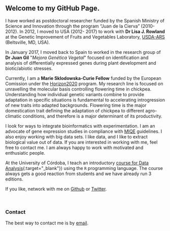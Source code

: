 ## Welcome to my GitHub Page.

I have worked as postdoctoral researcher funded by the Spanish Ministry of Science and Innovation through 
the program “Juan de la Cierva” (2010-2012). In 2012, I moved to USA (2012- 2017) to work with **Dr Lisa J. Rowland** at the Genetic Improvement of Fruits and Vegetables Laboratory, [USDA-ARS](https://www.ars.usda.gov/northeast-area/beltsville-md/beltsville-agricultural-research-center/genetic-improvement-for-fruits-vegetables-laboratory/people/lisa-rowland/) (Beltsville, MD, USA). 
  
In January 2017, I moved back to Spain to worked in the research group of **Dr Juan Gil** "*Mejora Genética Vegetal*" focused on identification and analysis of differentially expressed genes during plant development and biotic/abiotic stresses.   
  
Currently, I am a **Marie Sklodowska-Curie Fellow** funded by the European Comission under the [Horizon2020](https://cordis.europa.eu/project/rcn/221706/factsheet/en) program. My research line is focused on unravelling the molecular basis controlling flowering time in chickpea. Understanding how individual genetic variants combine to provide adaptation in specific situations is fundamental to accelerating introgression of new traits into adapted backgrounds. Flowering time is the major domestication trait defining the adaptation of chickpea to different agro-climatic conditions, and therefore is a major determinant of its productivity.  
  
I look for ways to integrate bioinformatics with experimentation. I am an advocate of gene expression studies in compliance with [MIQE](http://clinchem.aaccjnls.org/content/55/4/611) guidelines. I also enjoy working with big data sets. I like data, and I like to extract biological value out of data. If you are interested in working with me, feel free to contact me. I am always happy to work with motivated and enthusiatic people.  

At the University of Córdoba, I teach an introductory [course for Data Analysis](https://jdieramon.github.io/CursoAnalisisDatos/){:target="_blank"}) using the `R` programming language. The course always gets a good reaction from students and we have already run 3 editions. 
  
If you like, network with me on [Github](https://github.com/jdieramon) or [Twitter](https://twitter.com/jdieramon).    

<br>
  


### Contact
The best way to contact me is by [email](mailto:jose.die@uco.es).
